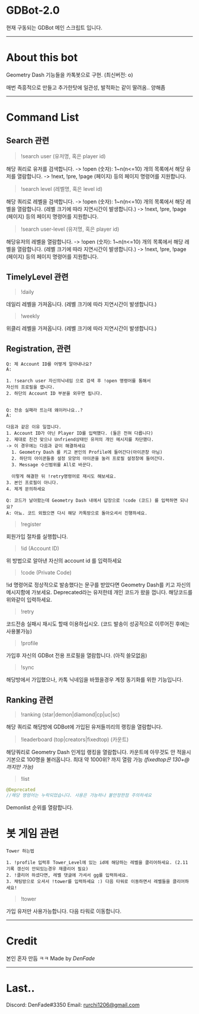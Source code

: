 # GDBot-2.0
현재 구동되는 GDBot 메인 스크립트 입니다.

---

# About this bot
Geometry Dash 기능들을 카톡봇으로 구현. (최신버전: o)

매번 즉흥적으로 만들고 추가한탓에 일관성, 발적화는 같이 딸려옴.. 양해좀

---

# Command List


## Search 관련

> !search user (유저명, 혹은 player id)

해당 쿼리로 유저를 검색합니다.
-> !open (숫자): 1~n(n<=10) 개의 목록에서 해당 유저를 열람합니다.
-> !next, !pre, !page (페이지) 등의 페이지 명령어를 지원합니다.


> !search level (레벨명, 혹은 level id)

해당 쿼리로 레벨을 검색합니다.
-> !open (숫자): 1~n(n<=10) 개의 목록에서 해당 레벨을 열람합니다. (레벨 크기에 따라 지연시간이 발생합니다.)
-> !next, !pre, !page (페이지) 등의 페이지 명령어를 지원합니다.


> !search user-level (유저명, 혹은 player id)

해당유저의 레벨을 열람합니다.
-> !open (숫자): 1~n(n<=10) 개의 목록에서 해당 레벨을 열람합니다. (레벨 크기에 따라 지연시간이 발생합니다.)
-> !next, !pre, !page (페이지) 등의 페이지 명령어를 지원합니다.



## TimelyLevel 관련

> !daily 

데일리 레벨을 가져옵니다. (레벨 크기에 따라 지연시간이 발생합니다.)


> !weekly

위클리 레벨을 가져옵니다. (레벨 크기에 따라 지연시간이 발생합니다.)



## Registration,  관련

```
Q: 제 Account ID를 어떻게 알아내나요?
A:

1. !search user 자신의닉네임 으로 검색 후 !open 명령어를 통해서
자신의 프로필을 엽니다.
2. 하단의 Account ID 부분을 외우면 됩니다.


Q: 전송 실패라 뜨는데 왜이러나요..?
A:

다음과 같은 이유 일껍니다.
1. Account ID가 아닌 Player ID를 입력했다. (둘은 전혀 다릅니다)
2. 제대로 친건 맞으나 Unfriend상태인 유저의 개인 메시지를 차단했다.
-> 이 경우에는 다음과 같이 해결하세요
  1. Geometry Dash 를 키고 본인의 Profile에 들어간다(아이콘창 아님)
  2. 하단의 아이콘들중 설정 모양의 아이콘을 눌러 프로필 설정창에 들어간다.
  3. Message 수신범위를 All로 바꾼다.
  
  이렇게 해결한 뒤 !retry명령어로 재시도 해보세요.
3. 본인 프로필이 아니다.
4. 제게 문의하세요

Q: 코드가 날아왔는데 Geometry Dash 내에서 답장으로 !code (코드) 를 입력하면 되나요?
A: 아뇨. 코드 외웠으면 다시 해당 카톡방으로 돌아오셔서 진행하세요.
```

> !register

회원가입 절차를 실행합니다.


> !id (Account ID)

위 방법으로 알아낸 자신의 account id 를 입력하세요


> !code (Private Code)

!id 명령어로 정상적으로 발송했다는 문구를 받았다면 Geometry Dash를 키고 자신의 메시지함에 가보세요.
Deprecated라는 유저한테 개인 코드가 왔을 껍니다. 해당코드를 위와같이 입력하세요.


> !retry

코드전송 실패시 재시도 할때 이용하십시오. (코드 발송이 성공적으로 이루어진 후에는 사용불가능)


> !profile

가입후 자신의 GDBot 전용 프로필을 열람합니다. (아직 쓸모없음)


> !sync

해당방에서 가입했으나, 카톡 닉네임을 바꿨을경우 계정 동기화를 위한 기능입니다.



## Ranking 관련

> !ranking (star|demon|diamond|cp|uc|sc)

해당 쿼리로 해당방에 GDBot에 가입된 유저들끼리의 랭킹을 열람합니다.


> !leaderboard (top|creators|fixedtop) (카운트)

해당쿼리로 Geometry Dash 인게임 랭킹을 열람합니다. 카운트에 아무것도 안 적을시 기본으로 100명을 불러옵니다.
최대 약 1000위? 까지 열람 가능 _(fixedtop은 130+@ 까지만 가능)_


> !list
```java
@Deprecated
//해당 명령어는 누락되었습니다. 사용은 가능하나 불안정한점 주의하세요
```

Demonlist 순위를 열람합니다.



# 봇 게임 관련

```
Tower 하는법

1. !profile 입력후 Tower_Level에 있는 id에 해당하는 레벨을 클리어하세요. (2.11 기록 갱신이 안되있는경우 재클리어 필요)
2. !클리어 하셨다면, 레벨 댓글에 가셔서 gg를 입력하세요.
3. 채팅방으로 오셔서 !tower를 입력하세요 :) 다음 타워로 이동하면서 레벨들을 클리어하세요!
```
> !tower

가입 유저만 사용가능합니다. 다음 타워로 이동합니다.


---

# Credit
본인 혼자 만듬 ㅋㅋ
Made by _DenFade_


---

# Last..

Discord: DenFade#3350
Email: rurchi1206@gmail.com
